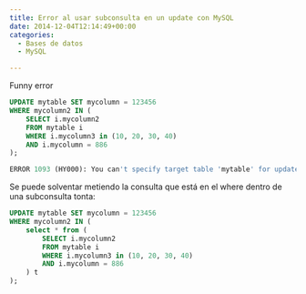 ```yaml
---
title: Error al usar subconsulta en un update con MySQL
date: 2014-12-04T12:14:49+00:00
categories:
  - Bases de datos
  - MySQL

---
```

Funny error

```sql
UPDATE mytable SET mycolumn = 123456
WHERE mycolumn2 IN (
    SELECT i.mycolumn2
    FROM mytable i 
    WHERE i.mycolumn3 in (10, 20, 30, 40) 
    AND i.mycolumn = 886
);

ERROR 1093 (HY000): You can't specify target table 'mytable' for update in FROM clause
```

Se puede solventar metiendo la consulta que está en el where dentro de una subconsulta tonta:

```sql
UPDATE mytable SET mycolumn = 123456
WHERE mycolumn2 IN (
    select * from (
        SELECT i.mycolumn2
        FROM mytable i 
        WHERE i.mycolumn3 in (10, 20, 30, 40) 
        AND i.mycolumn = 886
    ) t
);
```
